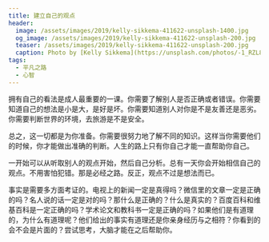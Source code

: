 ```yaml
---
title: 建立自己的观点
header:
  image: /assets/images/2019/kelly-sikkema-411622-unsplash-1400.jpg
  og_image: /assets/images/2019/kelly-sikkema-411622-unsplash-200.jpg
  teaser: /assets/images/2019/kelly-sikkema-411622-unsplash-200.jpg
  caption: Photo by [Kelly Sikkema](https://unsplash.com/photos/-1_RZL8BGBM?utm_source=unsplash&utm_medium=referral&utm_content=creditCopyText) on [Unsplash](https://unsplash.com/search/photos/opinion?utm_source=unsplash&utm_medium=referral&utm_content=creditCopyText)
tags:
  - 平凡之路
  - 心智
---
```


拥有自己的看法是成人最重要的一课。你需要了解别人是否正确或者错误。你需要知道自己的想法是小是大，是好是坏。你需要知道别人对你是不是友善还是恶劣。你需要判断世界的环境，去旅游是不是安全。

总之，这一切都是为你准备。你需要很努力地了解不同的知识。这样当你需要他们的时候，你才能做出准确的判断。人生的路上只有你自己才能一直帮助你自己。

一开始可以从听取别人的观点开始，然后自己分析。总有一天你会开始相信自己的观点。不用害怕犯错。那是必经之路。反正，观点不过是想法而已。

事实是需要多方面考证的。电视上的新闻一定是真得吗？微信里的文章一定是正确的吗？名人说的话一定是对的吗？那什么是正确的？什么是真实的？百度百科和维基百科是一定正确的吗？学术论文和教科书一定是正确的吗？如果他们是有道理的，为什么有道理呢？他们给出的事实有道理还是你亲身经历与之相符？你看到的会不会是片面的？尝试思考，大脑才能在之后帮助你。